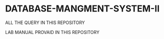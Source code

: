 # DATABASE-MANGMENT-SYSTEM-II
ALL THE QUERY IN THIS REPOSITORY

LAB MANUAL PROVAID IN THIS REPOSITORY
